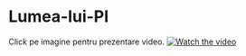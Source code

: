 # Lumea-lui-PI
Click pe imagine pentru prezentare video.
[![Watch the video](https://i.imgur.com/9JiMnT1.png)](https://www.youtube.com/watch?v=EQAijy8FNx8)
